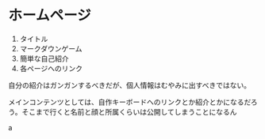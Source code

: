 # ホームページ

1. タイトル
2. マークダウンゲーム
3. 簡単な自己紹介
4. 各ページへのリンク


自分の紹介はガンガンするべきだが、個人情報はむやみに出すべきではない。

メインコンテンツとしては、自作キーボードへのリンクとか紹介とかになるだろう。そこまで行くと名前と顔と所属くらいは公開してしまうことになるん


a